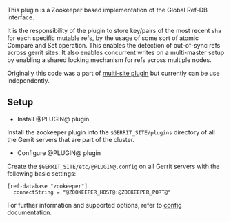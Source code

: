 This plugin is a Zookeeper based implementation of the Global Ref-DB interface.

It is the responsibility of the plugin to store key/pairs of the most recent `sha`
for each specific mutable refs, by the usage of some sort of atomic Compare and
Set operation. This enables the detection of out-of-sync refs across gerrit sites.
It also enables concurrent writes on a multi-master setup by enabling a shared locking
mechanism for refs across multiple nodes.

Originally this code was a part of [multi-site plugin](https://gerrit.googlesource.com/plugins/multi-site/) but currently can be use independently.

## Setup

* Install @PLUGIN@ plugin

Install the zookeeper plugin into the `$GERRIT_SITE/plugins` directory of all
the Gerrit servers that are part of the cluster.

* Configure @PLUGIN@ plugin

Create the `$GERRIT_SITE/etc/@PLUGIN@.config` on all Gerrit servers with the
following basic settings:

```
[ref-database "zookeeper"]
  connectString = "@ZOOKEEPER_HOST@:@ZOOKEEPER_PORT@"
```

For further information and supported options, refer to [config](config.md)
documentation.

